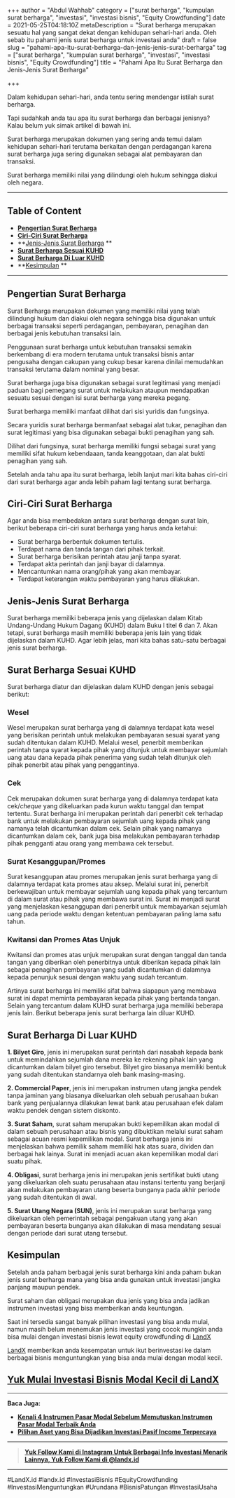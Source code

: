 +++
author = "Abdul Wahhab"
category = ["surat berharga", "kumpulan surat berharga", "investasi", "investasi bisnis", "Equity Crowdfunding"]
date = 2021-05-25T04:18:10Z
metaDescription = "Surat berharga merupakan sesuatu hal yang sangat dekat dengan kehidupan sehari-hari anda. Oleh sebab itu pahami jenis surat berharga untuk investasi anda"
draft = false
slug = "pahami-apa-itu-surat-berharga-dan-jenis-jenis-surat-berharga"
tag = ["surat berharga", "kumpulan surat berharga", "investasi", "investasi bisnis", "Equity Crowdfunding"]
title = "Pahami Apa Itu Surat Berharga dan Jenis-Jenis Surat Berharga"

+++


Dalam kehidupan sehari-hari, anda tentu sering mendengar istilah surat berharga.

Tapi sudahkah anda tau apa itu surat berharga dan berbagai jenisnya? Kalau belum yuk simak artikel di bawah ini.

Surat berharga merupakan dokumen yang sering anda temui dalam kehidupan sehari-hari terutama berkaitan dengan perdagangan karena surat berharga juga sering digunakan sebagai alat pembayaran dan transaksi.

Surat berharga memiliki nilai yang dilindungi oleh hukum sehingga diakui oleh negara.

---

## Table of Content

* **[Pengertian Surat Berharga](#pengertian-surat-berharga)**
* **[Ciri-Ciri Surat Berharga](#ciri-ciri-surat-berharga)**
* **[Jenis-Jenis Surat Berharga](#jenis-jenis-surat-berharga) **
* **[Surat Berharga Sesuai KUHD](#surat-berharga-sesuai-kuhd)**
* **[Surat Berharga Di Luar KUHD](#surat-berharga-di-luar-kuhd)**
* **[Kesimpulan](#kesimpulan ) **

---

## Pengertian Surat Berharga

Surat Berharga merupakan dokumen yang memiliki nilai yang telah dilindungi hukum dan diakui oleh negara sehingga bisa digunakan untuk berbagai transaksi seperti perdagangan, pembayaran, penagihan dan berbagai jenis kebutuhan transaksi lain.

Penggunaan surat berharga untuk kebutuhan transaksi semakin berkembang di era modern terutama untuk transaksi bisnis antar pengusaha dengan cakupan yang cukup besar karena dinilai memudahkan transaksi terutama dalam nominal yang besar.

Surat berharga juga bisa digunakan sebagai surat legitimasi yang menjadi paduan bagi pemegang surat untuk melakukan ataupun mendapatkan sesuatu sesuai dengan isi surat berharga yang mereka pegang.

Surat berharga memiliki manfaat dilihat dari sisi yuridis dan fungsinya.

Secara yuridis surat berharga bermanfaat sebagai alat tukar, penagihan dan surat legitimasi yang bisa digunakan sebagai bukti penagihan yang sah.

Dilihat dari fungsinya, surat berharga memiliki fungsi sebagai surat yang memiliki sifat hukum kebendaaan, tanda keanggotaan, dan alat bukti penagihan yang sah.

Setelah anda tahu apa itu surat berharga, lebih lanjut mari kita bahas ciri-ciri dari surat berharga agar anda lebih paham lagi tentang surat berharga.

## Ciri-Ciri Surat Berharga

Agar anda bisa membedakan antara surat berharga dengan surat lain, berikut beberapa ciri-ciri surat berharga yang harus anda ketahui:

* Surat berharga berbentuk dokumen tertulis.
* Terdapat nama dan tanda tangan dari pihak terkait.
* Surat berharga berisikan perintah atau janji tanpa syarat.
* Terdapat akta perintah dan janji bayar di dalamnya.
* Mencantumkan nama orang/pihak yang akan membayar. 
* Terdapat keterangan waktu pembayaran yang harus dilakukan.

## Jenis-Jenis Surat Berharga

Surat berharga memiliki beberapa jenis yang dijelaskan dalam Kitab Undang-Undang Hukum Dagang (KUHD) dalam Buku I titel 6 dan 7. Akan tetapi, surat berharga masih memiliki beberapa jenis lain yang tidak dijelaskan dalam KUHD. Agar lebih jelas, mari kita bahas satu-satu berbagai jenis surat berharga.

## Surat Berharga Sesuai KUHD

Surat berharga diatur dan dijelaskan dalam KUHD dengan jenis sebagai berikut:

### Wesel

Wesel merupakan surat berharga yang di dalamnya terdapat kata wesel yang berisikan perintah untuk melakukan pembayaran sesuai syarat yang sudah ditentukan dalam KUHD. Melalui wesel, penerbit memberikan perintah tanpa syarat kepada pihak yang ditunjuk untuk membayar sejumlah uang atau dana kepada pihak penerima yang sudah telah ditunjuk oleh pihak penerbit atau pihak yang penggantinya.

### Cek

Cek merupakan dokumen surat berharga yang di dalamnya terdapat kata cek/_cheque_ yang dikeluarkan pada kurun waktu tanggal dan tempat tertentu. Surat berharga ini merupakan perintah dari penerbit cek terhadap bank untuk melakukan pembayaran sejumlah uang kepada pihak yang namanya telah dicantumkan dalam cek. Selain pihak yang namanya dicantumkan dalam cek, bank juga bisa melakukan pembayaran terhadap pihak pengganti atau orang yang membawa cek tersebut.

### Surat Kesanggupan/Promes

Surat kesanggupan atau promes merupakan jenis surat berharga yang di dalamnya terdapat kata promes atau aksep. Melalui surat ini, penerbit berkewajiban untuk membayar sejumlah uang kepada pihak yang tercantum di dalam surat atau pihak yang membawa surat ini. Surat ini menjadi surat yang menjelaskan kesanggupan dari penerbit untuk membayarkan sejumlah uang pada periode waktu dengan ketentuan pembayaran paling lama satu tahun.

### Kwitansi dan Promes Atas Unjuk

Kwitansi dan promes atas unjuk merupakan surat dengan tanggal dan tanda tangan yang diberikan oleh penerbitnya untuk diberikan kepada pihak lain sebagai penagihan pembayaran yang sudah dicantumkan di dalamnya kepada penunjuk sesuai dengan waktu yang sudah tercantum.

Artinya surat berharga ini memiliki sifat bahwa siapapun yang membawa surat ini dapat meminta pembayaran kepada pihak yang bertanda tangan.  Selain yang tercantum dalam KUHD surat berharga juga memiliki beberapa jenis lain. Berikut beberapa jenis surat berharga lain diluar KUHD.

## Surat Berharga Di Luar KUHD

**1. Bilyet Giro**, jenis ini merupakan surat perintah dari nasabah kepada bank untuk memindahkan sejumlah dana mereka ke rekening pihak lain yang dicantumkan dalam bilyet giro tersebut. Bilyet giro biasanya memiliki bentuk yang sudah ditentukan standarnya oleh bank masing-masing. 

**2. Commercial Paper**, jenis ini merupakan instrumen utang jangka pendek tanpa jaminan yang biasanya dikeluarkan oleh sebuah perusahaan bukan bank yang penjualannya dilakukan lewat bank atau perusahaan efek dalam waktu pendek dengan sistem diskonto.

**3. Surat Saham**, surat saham merupakan bukti kepemilikan akan modal di dalam sebuah perusahaan atau bisnis yang dibuktikan melalui surat saham sebagai acuan resmi kepemilikan modal. Surat berharga jenis ini menjelaskan bahwa pemilik saham memiliki hak atas suara, dividen dan berbagai hak lainya. Surat ini menjadi acuan akan kepemilikan modal dari suatu pihak.

**4. Obligasi**, surat berharga jenis ini merupakan jenis sertifikat bukti utang yang dikeluarkan oleh suatu perusahaan atau instansi tertentu yang berjanji akan melakukan pembayaran utang beserta bunganya pada akhir periode yang sudah ditentukan di awal. 

**5. Surat Utang Negara (SUN)**, jenis ini merupakan surat berharga yang dikeluarkan oleh pemerintah sebagai pengakuan utang yang akan pembayaran beserta bunganya akan dilakukan di masa mendatang sesuai dengan periode dari surat utang tersebut.

## Kesimpulan

Setelah anda paham berbagai jenis surat berharga kini anda paham bukan jenis surat berharga mana yang bisa anda gunakan untuk investasi jangka panjang maupun pendek.

Surat saham dan obligasi merupakan dua jenis yang bisa anda jadikan instrumen investasi yang bisa memberikan anda keuntungan.

Saat ini tersedia sangat banyak pilihan investasi yang bisa anda mulai, namun masih belum menemukan jenis investasi yang cocok mungkin anda bisa mulai dengan investasi bisnis lewat equity crowdfunding di [LandX](https://landx.id/)

[LandX](https://landx.id/) memberikan anda kesempatan untuk ikut berinvestasi ke dalam berbagai bisnis menguntungkan yang bisa anda mulai dengan modal kecil.

## [Yuk Mulai Investasi Bisnis Modal Kecil di LandX](https://landx.id/)

---

**Baca Juga:**

* **[Kenali 4 Instrumen Pasar Modal Sebelum Memutuskan Instrumen Pasar Modal Terbaik Anda](https://landx.id/blog/kenali-4-instrumen-pasar-modal-sebelum-memutuskan-instrumen-pasar-modal-terbaik-anda/)**
* **[Pilihan Aset yang Bisa Dijadikan Investasi Pasif Income Terpercaya](https://landx.id/blog/pilihan-aset-yang-bisa-dijadikan-investasi-pasif-income-terpercaya/)**

---

> [**Yuk Follow Kami di Instagram Untuk Berbagai Info Investasi Menarik Lainnya, Yuk Follow Kami di @landx.id**](https://instagram.com/landx.id?utm_medium=copy_link)

---

#LandX.id	#landx.id	#InvestasiBisnis	#EquityCrowdfunding	#InvestasiMenguntungkan	#Urundana	#BisnisPatungan	#InvestasiUsaha

